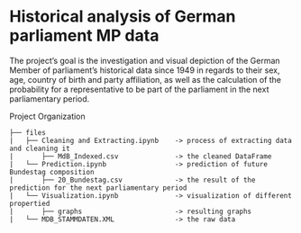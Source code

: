 Historical analysis of German parliament MP data
==============================

The project’s goal is the investigation and visual depiction of the German Member of parliament’s historical data since 1949 
in regards to their sex, age, country of birth and party affiliation, as well as the calculation of the probability for a 
representative to be part of the parliament in the next parliamentary period.

Project Organization
```
├── files
|   ├── Cleaning and Extracting.ipynb    -> process of extracting data and cleaning it
|       ├── MdB_Indexed.csv              -> the cleaned DataFrame
|   └── Prediction.ipynb                 -> prediction of future Bundestag composition
|       ├── 20_Bundestag.csv             -> the result of the prediction for the next parliamentary period
|   └── Visualization.ipynb              -> visualization of different propertied 
|       ├── graphs                       -> resulting graphs
|   └── MDB_STAMMDATEN.XML               -> the raw data
```

